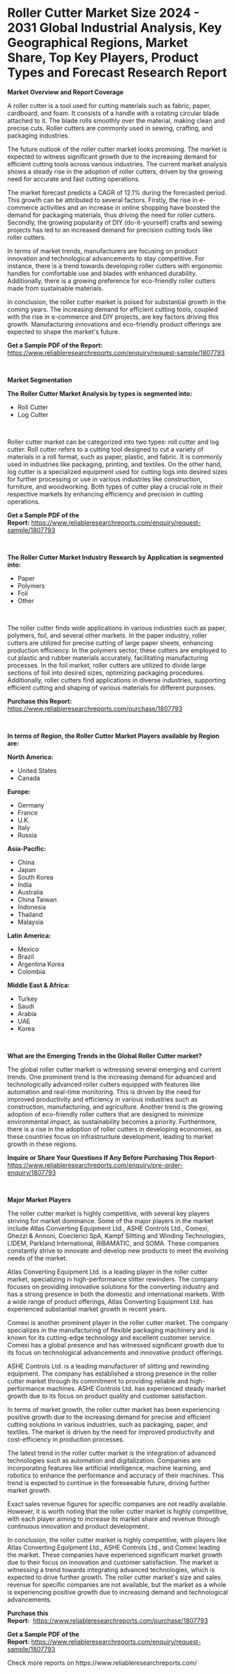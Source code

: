 <p><h1>Roller Cutter Market Size 2024 - 2031 Global Industrial Analysis, Key Geographical Regions, Market Share, Top Key Players, Product Types and Forecast Research Report</h1></p><p><strong>Market Overview and Report Coverage</strong></p>
<p><p>A roller cutter is a tool used for cutting materials such as fabric, paper, cardboard, and foam. It consists of a handle with a rotating circular blade attached to it. The blade rolls smoothly over the material, making clean and precise cuts. Roller cutters are commonly used in sewing, crafting, and packaging industries.</p><p>The future outlook of the roller cutter market looks promising. The market is expected to witness significant growth due to the increasing demand for efficient cutting tools across various industries. The current market analysis shows a steady rise in the adoption of roller cutters, driven by the growing need for accurate and fast cutting operations.</p><p>The market forecast predicts a CAGR of 12.1% during the forecasted period. This growth can be attributed to several factors. Firstly, the rise in e-commerce activities and an increase in online shopping have boosted the demand for packaging materials, thus driving the need for roller cutters. Secondly, the growing popularity of DIY (do-it-yourself) crafts and sewing projects has led to an increased demand for precision cutting tools like roller cutters.</p><p>In terms of market trends, manufacturers are focusing on product innovation and technological advancements to stay competitive. For instance, there is a trend towards developing roller cutters with ergonomic handles for comfortable use and blades with enhanced durability. Additionally, there is a growing preference for eco-friendly roller cutters made from sustainable materials.</p><p>In conclusion, the roller cutter market is poised for substantial growth in the coming years. The increasing demand for efficient cutting tools, coupled with the rise in e-commerce and DIY projects, are key factors driving this growth. Manufacturing innovations and eco-friendly product offerings are expected to shape the market's future.</p></p>
<p><strong>Get a Sample PDF of the Report:</strong> <a href="https://www.reliableresearchreports.com/enquiry/request-sample/1807793">https://www.reliableresearchreports.com/enquiry/request-sample/1807793</a></p>
<p>&nbsp;</p>
<p><strong>Market Segmentation</strong></p>
<p><strong>The Roller Cutter Market Analysis by types is segmented into:</strong></p>
<p><ul><li>Roll Cutter</li><li>Log Cutter</li></ul></p>
<p>&nbsp;</p>
<p><p>Roller cutter market can be categorized into two types: roll cutter and log cutter. Roll cutter refers to a cutting tool designed to cut a variety of materials in a roll format, such as paper, plastic, and fabric. It is commonly used in industries like packaging, printing, and textiles. On the other hand, log cutter is a specialized equipment used for cutting logs into desired sizes for further processing or use in various industries like construction, furniture, and woodworking. Both types of cutter play a crucial role in their respective markets by enhancing efficiency and precision in cutting operations.</p></p>
<p><strong>Get a Sample PDF of the Report:</strong>&nbsp;<a href="https://www.reliableresearchreports.com/enquiry/request-sample/1807793">https://www.reliableresearchreports.com/enquiry/request-sample/1807793</a></p>
<p>&nbsp;</p>
<p><strong>The Roller Cutter Market Industry Research by Application is segmented into:</strong></p>
<p><ul><li>Paper</li><li>Polymers</li><li>Foil</li><li>Other</li></ul></p>
<p>&nbsp;</p>
<p><p>The roller cutter finds wide applications in various industries such as paper, polymers, foil, and several other markets. In the paper industry, roller cutters are utilized for precise cutting of large paper sheets, enhancing production efficiency. In the polymers sector, these cutters are employed to cut plastic and rubber materials accurately, facilitating manufacturing processes. In the foil market, roller cutters are utilized to divide large sections of foil into desired sizes, optimizing packaging procedures. Additionally, roller cutters find applications in diverse industries, supporting efficient cutting and shaping of various materials for different purposes.</p></p>
<p><strong>Purchase this Report:</strong>&nbsp; <a href="https://www.reliableresearchreports.com/purchase/1807793">https://www.reliableresearchreports.com/purchase/1807793</a></p>
<p>&nbsp;</p>
<p><strong>In terms of Region, the Roller Cutter Market Players available by Region are:</strong></p>
<p>
    <p> <strong> North America: </strong>
        <ul>
            <li>United States</li>
            <li>Canada</li>
        </ul>
        </p> 
    <p> <strong> Europe: </strong>
        <ul>
            <li>Germany</li>
            <li>France</li>
            <li>U.K.</li>
            <li>Italy</li>
            <li>Russia</li>
        </ul>
        </p> 
    <p> <strong> Asia-Pacific: </strong>
        <ul>
            <li>China</li>
            <li>Japan</li>
            <li>South Korea</li>
            <li>India</li>
            <li>Australia</li>
            <li>China Taiwan</li>
            <li>Indonesia</li>
            <li>Thailand</li>
            <li>Malaysia</li>
        </ul>
        </p> 
    <p> <strong> Latin America: </strong>
        <ul>
            <li>Mexico</li>
            <li>Brazil</li>
            <li>Argentina Korea</li>
            <li>Colombia</li>
        </ul>
        </p> 
    <p> <strong> Middle East & Africa: </strong>
        <ul>
            <li>Turkey</li>
            <li>Saudi</li>
            <li>Arabia</li>
            <li>UAE</li>
            <li>Korea</li>
        </ul>
    </p>
    </p>
<p>&nbsp;</p>
<p><strong>What are the Emerging Trends in the Global Roller Cutter market?</strong></p>
<p><p>The global roller cutter market is witnessing several emerging and current trends. One prominent trend is the increasing demand for advanced and technologically advanced roller cutters equipped with features like automation and real-time monitoring. This is driven by the need for improved productivity and efficiency in various industries such as construction, manufacturing, and agriculture. Another trend is the growing adoption of eco-friendly roller cutters that are designed to minimize environmental impact, as sustainability becomes a priority. Furthermore, there is a rise in the adoption of roller cutters in developing economies, as these countries focus on infrastructure development, leading to market growth in these regions.</p></p>
<p><strong>Inquire or Share Your Questions If Any Before Purchasing This Report</strong>- <a href="https://www.reliableresearchreports.com/enquiry/pre-order-enquiry/1807793">https://www.reliableresearchreports.com/enquiry/pre-order-enquiry/1807793</a></p>
<p>&nbsp;</p>
<p><strong>Major Market Players</strong></p>
<p><p>The roller cutter market is highly competitive, with several key players striving for market dominance. Some of the major players in the market include Atlas Converting Equipment Ltd., ASHE Controls Ltd., Comexi, Ghezzi & Annoni, Coeclerici SpA, Kampf Slitting and Winding Technologies, LIDEM, Parkland International, RIBAMATIC, and SOMA. These companies constantly strive to innovate and develop new products to meet the evolving needs of the market.</p><p>Atlas Converting Equipment Ltd. is a leading player in the roller cutter market, specializing in high-performance slitter rewinders. The company focuses on providing innovative solutions for the converting industry and has a strong presence in both the domestic and international markets. With a wide range of product offerings, Atlas Converting Equipment Ltd. has experienced substantial market growth in recent years.</p><p>Comexi is another prominent player in the roller cutter market. The company specializes in the manufacturing of flexible packaging machinery and is known for its cutting-edge technology and excellent customer service. Comexi has a global presence and has witnessed significant growth due to its focus on technological advancements and innovative product offerings.</p><p>ASHE Controls Ltd. is a leading manufacturer of slitting and rewinding equipment. The company has established a strong presence in the roller cutter market through its commitment to providing reliable and high-performance machines. ASHE Controls Ltd. has experienced steady market growth due to its focus on product quality and customer satisfaction.</p><p>In terms of market growth, the roller cutter market has been experiencing positive growth due to the increasing demand for precise and efficient cutting solutions in various industries, such as packaging, paper, and textiles. The market is driven by the need for improved productivity and cost-efficiency in production processes.</p><p>The latest trend in the roller cutter market is the integration of advanced technologies such as automation and digitalization. Companies are incorporating features like artificial intelligence, machine learning, and robotics to enhance the performance and accuracy of their machines. This trend is expected to continue in the foreseeable future, driving further market growth.</p><p>Exact sales revenue figures for specific companies are not readily available. However, it is worth noting that the roller cutter market is highly competitive, with each player aiming to increase its market share and revenue through continuous innovation and product development.</p><p>In conclusion, the roller cutter market is highly competitive, with players like Atlas Converting Equipment Ltd., ASHE Controls Ltd., and Comexi leading the market. These companies have experienced significant market growth due to their focus on innovation and customer satisfaction. The market is witnessing a trend towards integrating advanced technologies, which is expected to drive further growth. The roller cutter market's size and sales revenue for specific companies are not available, but the market as a whole is experiencing positive growth due to increasing demand and technological advancements.</p></p>
<p><strong>Purchase this Report:</strong>&nbsp;&nbsp;<a href="https://www.reliableresearchreports.com/purchase/1807793">https://www.reliableresearchreports.com/purchase/1807793</a></p>
<p></p>
<p><strong>Get a Sample PDF of the Report:</strong>&nbsp;<a href="https://www.reliableresearchreports.com/enquiry/request-sample/1807793">https://www.reliableresearchreports.com/enquiry/request-sample/1807793</a></p>
<p>Check more reports on https://www.reliableresearchreports.com/</p>